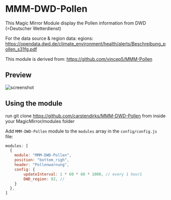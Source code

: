 # MMM-DWD-Pollen
This Magic Mirror Module display the Pollen information from DWD (=Deutscher Wetterdienst)

For the data source & region data: egions: https://opendata.dwd.de/climate_environment/health/alerts/Beschreibung_pollen_s31fg.pdf

This module is derived from: https://github.com/vincep5/MMM-Pollen

## Preview
![screenshot](screenshot.JPG)

## Using the module
run git clone https://github.com/carstendirks/MMM-DWD-Pollen from inside your MagicMirror/modules folder

Add `MMM-DWD-Pollen` module to the `modules` array in the `config/config.js` file:
````javascript
modules: [
  {
    module: "MMM-DWD-Pollen",
    position: "bottom_righ",
    header: "Pollenwarnung",
    config: {
        updateInterval: 1 * 60 * 60 * 1000, // every 1 hour1
        DWD_region: 92, //
    }
  },
]
